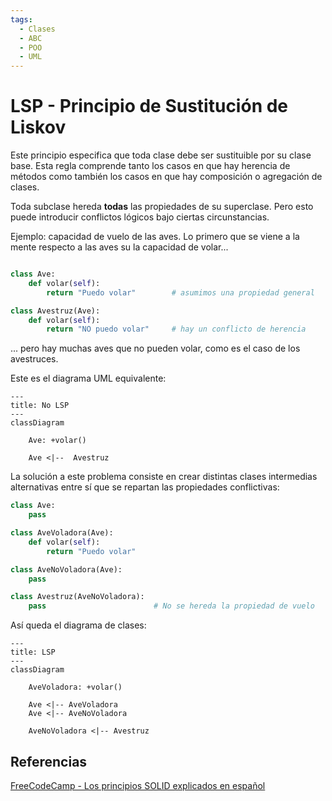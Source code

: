 ```yaml
---
tags:
  - Clases
  - ABC
  - POO
  - UML
---
```



# LSP - Principio de Sustitución de Liskov


Este principio especifica que toda clase debe ser sustituible por su clase base.
Esta regla comprende tanto los casos en que hay herencia de métodos como también los casos en que hay composición o agregación de clases.


Toda subclase hereda **todas** las propiedades de su superclase. Pero esto puede introducir conflictos lógicos bajo ciertas circunstancias.

Ejemplo: capacidad de vuelo de las aves.
Lo primero que se viene a la mente respecto a las aves
su la capacidad de volar...

```python title="LSP (No implementado)"

class Ave:
    def volar(self):
        return "Puedo volar"        # asumimos una propiedad general

class Avestruz(Ave):
    def volar(self):
        return "NO puedo volar"     # hay un conflicto de herencia
```

... pero hay muchas aves que no pueden volar,
como es el caso de los avestruces.


Este es el diagrama UML equivalente:
```mermaid
---
title: No LSP
---
classDiagram

    Ave: +volar()

    Ave <|--  Avestruz
```


La solución a este problema consiste en crear distintas clases intermedias alternativas entre sí que se repartan las propiedades conflictivas: 

```python title="LSP"
class Ave:
    pass

class AveVoladora(Ave):
    def volar(self):
        return "Puedo volar"        

class AveNoVoladora(Ave):
    pass   

class Avestruz(AveNoVoladora):
    pass                        # No se hereda la propiedad de vuelo
```

Así queda el diagrama de clases:
```mermaid
---
title: LSP
---
classDiagram

    AveVoladora: +volar()

    Ave <|-- AveVoladora
    Ave <|-- AveNoVoladora

    AveNoVoladora <|-- Avestruz
```



## Referencias

[FreeCodeCamp - Los principios SOLID explicados en español](https://www.freecodecamp.org/espanol/news/los-principios-solid-explicados-en-espanol/)